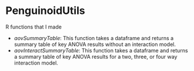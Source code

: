 # PenguinoidUtils
R functions that I made
* *aovSummaryTable*: This function takes a dataframe and returns a summary 
table of key ANOVA results without an interaction model.
* *aovInteractSummaryTable*: This function takes a dataframe and returns a
summary table of key ANOVA results for a two, three, or four way interaction model.
